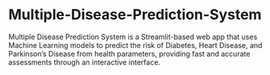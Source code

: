 # Multiple-Disease-Prediction-System
Multiple Disease Prediction System is a Streamlit-based web app that uses Machine Learning models to predict the risk of Diabetes, Heart Disease, and Parkinson’s Disease from health parameters, providing fast and accurate assessments through an interactive interface.

